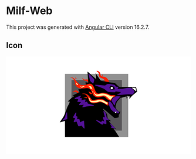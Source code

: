 # Milf-Web

This project was generated with [Angular CLI](https://github.com/angular/angular-cli) version 16.2.7.

## Icon

![Icon](./src/assets/fenrir.png)
